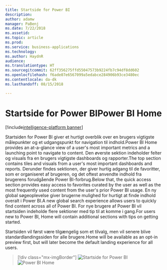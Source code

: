 ```yaml
---
title: Startside for Power BI
description: 
author: adamw
manager: PaBenj
ms.date: 7/22/2018
ms.assetid: 
ms.topic: article
ms.prod: 
ms.service: business-applications
ms.technology: 
ms.author: HaydnR
audience: 
ms.translationtype: HT
ms.sourcegitcommit: 62ff356275ffd55047573b9224fb7c94df8dd602
ms.openlocfilehash: f6ade07e6567099a5edabce284906b93ce3480ec
ms.contentlocale: da-dk
ms.lasthandoff: 08/15/2018

---
```

# <a name="power-bi-home"></a><span data-ttu-id="27dba-102">Startside for Power BI</span><span class="sxs-lookup"><span data-stu-id="27dba-102">Power BI Home</span></span>

[!include[intelligence-platform banner](../../includes/intelligence-platform.md)]



<span data-ttu-id="27dba-103">Startsiden for Power BI giver et hurtigt overblik over en brugers vigtigste målepunkter og et udgangspunkt for navigation til indhold.</span><span class="sxs-lookup"><span data-stu-id="27dba-103">Power BI Home provides an at-a-glance view of a user's most important metrics and a launching point to navigate to content.</span></span> <span data-ttu-id="27dba-104">Den øverste sektion indeholder felter og visuals fra en brugers vigtigste dashboards og rapporter.</span><span class="sxs-lookup"><span data-stu-id="27dba-104">The top section contains tiles and visuals from a user's most important dashboards and reports.</span></span> <span data-ttu-id="27dba-105">Derunder findes sektionen, der giver hurtig adgang til de favoritter, som er organiseret af brugeren, og det oftest anvendte indhold fra brugerens forudgående Power BI-forbrug.</span><span class="sxs-lookup"><span data-stu-id="27dba-105">Below that, the quick access section provides easy access to favorites curated by the user as well as the most frequently used content from the user's prior Power BI usage.</span></span> <span data-ttu-id="27dba-106">En ny global søgeoplevelse giver brugerne mulighed for hurtigt at finde indhold overalt i Power BI.</span><span class="sxs-lookup"><span data-stu-id="27dba-106">A new global search experience allows users to quickly find content across all of Power BI.</span></span> <span data-ttu-id="27dba-107">For nye brugere af Power BI vil startsiden indeholde flere sektioner med tip til at komme i gang.</span><span class="sxs-lookup"><span data-stu-id="27dba-107">For users new to Power BI, Home will contain additional sections with tips on getting started.</span></span>

<span data-ttu-id="27dba-108">Startsiden vil først være tilgængelig som et tilvalg, men vil senere blive standardlandingssiden for alle brugere.</span><span class="sxs-lookup"><span data-stu-id="27dba-108">Home will be available as an opt-in preview first, but will later become the default landing experience for all users.</span></span>

> [!div class="mx-imgBorder"]
> <span data-ttu-id="27dba-109">![](media/power-bi-home.png "Startside for Power BI")</span><span class="sxs-lookup"><span data-stu-id="27dba-109">![](media/power-bi-home.png "Power BI Home")</span></span>


